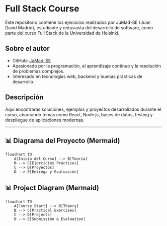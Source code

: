 # Full Stack Course

Este repositorio contiene los ejercicios realizados por JuMad-SE (Juan David Madrid), estudiante y entusiasta del desarrollo de software, como parte del curso Full Stack de la Universidad de Helsinki.

## Sobre el autor

- GitHub: [JuMad-SE](https://github.com/JuMad-SE)
- Apasionado por la programación, el aprendizaje continuo y la resolución de problemas complejos.
- Interesado en tecnologías web, backend y buenas prácticas de desarrollo.

## Descripción

Aquí encontrarás soluciones, ejemplos y proyectos desarrollados durante el curso, abarcando temas como React, Node.js, bases de datos, testing y despliegue de aplicaciones modernas.

---

## 📊 Diagrama del Proyecto (Mermaid)

```mermaid
flowchart TD
    A[Inicio del Curso] --> B[Teoría]
    B --> C[Ejercicios Prácticos]
    C --> D[Proyectos]
    D --> E[Entrega y Evaluación]
```

## 📊 Project Diagram (Mermaid)

```mermaid
flowchart TD
    A[Course Start] --> B[Theory]
    B --> C[Practical Exercises]
    C --> D[Projects]
    D --> E[Submission & Evaluation]
```

